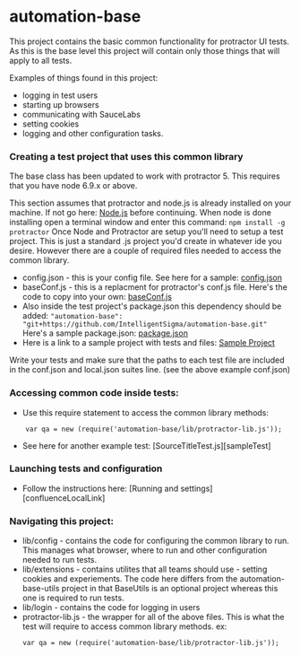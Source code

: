 # automation-base


This project contains the basic common functionality for protractor UI tests. As this is the base level this project will contain only those things that will apply to all tests.

Examples of things found in this project:
  - logging in test users
  - starting up browsers
  - communicating with SauceLabs
  - setting cookies
  - logging and other configuration tasks.


### Creating a test project that uses this common library
The base class has been updated to work with protractor 5.
This requires that you have node 6.9.x or above.

This section assumes that protractor and node.js is already installed on your machine.  If not go here: [Node.js][nodeLink] before continuing.  When node is done installing open a terminal window and enter this command: ```npm install -g protractor```
Once Node and Protractor are setup you'll need to setup a test project.  This is just a standard .js project you'd create in whatever ide you desire.  However there are a couple of required files needed to access the common library.
  - config.json - this is your config file.  See here for a sample: [config.json][confJsonLink]
  - baseConf.js - this is a replacment for protractor's conf.js file.  Here's the code to copy into your own: [baseConf.js][protractorConfLink]
  - Also inside the test project's package.json this dependency should be added:  ```"automation-base": "git+https://github.com/IntelligentSigma/automation-base.git"```  Here's a sample package.json:  [package.json][packageLink]
  - Here is a link to a sample project with tests and files: [Sample Project][sampleProjectLink]


Write your tests and make sure that the paths to each test file are included in the conf.json and local.json suites line. (see the above example conf.json)

### Accessing common code inside tests:
  - Use this require statement to access the common library methods:
  ```
      var qa = new (require('automation-base/lib/protractor-lib.js'));
  ```
  - See here for another example test: [SourceTitleTest.js][sampleTest]

### Launching tests and configuration
  - Follow the instructions here: [Running and settings][confluenceLocalLink]

### Navigating this project:
  - lib/config - contains the code for configuring the common library to run.  This manages what browser, where to run and other configuration needed to run tests.
  - lib/extensions - contains utilites that all teams should use - setting cookies and experiements.  The code here differs from the automation-base-utils project in that BaseUtils is an optional project whereas this one is required to run tests.
  - lib/login - contains the code for logging in users
  - protractor-lib.js - the wrapper for all of the above files.  This is what the test will require to access common library methods.  ex:
      ```
      var qa = new (require('automation-base/lib/protractor-lib.js'));
      ```

[nodeLink]: <https://nodejs.org/en/>
[protractorLink]: <https://angular.github.io/protractor/#/>
[confJsonLink]: <https://github.com/IntelligentSigma/automation-example/blob/master/config.json>
[localJson]: <https://github.com/IntelligentSigma/automation-example/blob/master/local.json>
[protractorConfLink]: <https://github.com/IntelligentSigma/automation-example/blob/master/baseConf.js>
[packageLink]: <https://github.com/IntelligentSigma/automation-example/blob/master/package.json>
[baseEncode]: <https://www.base64encode.org/>
[sampleProjectLink]: <https://github.com/IntelligentSigma/automation-example>
